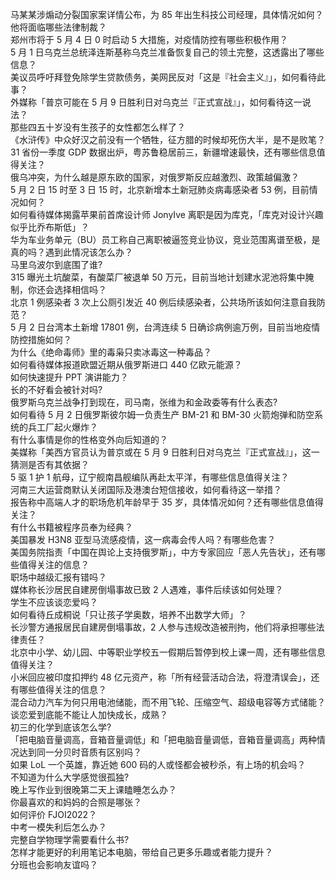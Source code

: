 马某某涉煽动分裂国家案详情公布，为 85 年出生科技公司经理，具体情况如何？他将面临哪些法律制裁？  
郑州市将于 5 月 4 日 0 时启动 5 大措施，对疫情防控有哪些积极作用？  
5 月 1 日乌克兰总统泽连斯基称乌克兰准备恢复自己的领土完整，这透露出了哪些信息？  
美议员呼吁拜登免除学生贷款债务，美网民反对「这是『社会主义』」，如何看待此事？  
外媒称「普京可能在 5 月 9 日胜利日对乌克兰『正式宣战』」，如何看待这一说法？  
那些四五十岁没有生孩子的女性都怎么样了？  
《水浒传》中众好汉之前没有一个牺牲，征方腊的时候却死伤大半，是不是败笔？  
31 省份一季度 GDP 数据出炉，粤苏鲁稳居前三，新疆增速最快，还有哪些信息值得关注？  
俄乌冲突，为什么越是原东欧的国家，对俄罗斯反应越激烈、政策越偏激？  
5 月 2 日 15 时至 3 日 15 时，北京新增本土新冠肺炎病毒感染者 53 例，目前情况如何？  
如何看待媒体揭露苹果前首席设计师 JonyIve 离职是因为库克，「库克对设计兴趣似乎比乔布斯低」？  
华为车业务单元（BU）员工称自己离职被逼签竞业协议，竞业范围离谱至极，是真的吗？遇到此情况该怎么办？  
马里乌波尔到底围了谁?  
315 曝光土坑酸菜，有酸菜厂被退单 50 万元，目前当地计划建水泥池将集中腌制，你还会选择相信吗？  
北京 1 例感染者 3 次上公厕引发近 40 例后续感染者，公共场所该如何注意自我防范？  
5 月 2 日台湾本土新增 17801 例，台湾连续 5 日确诊病例逾万例，目前当地疫情防控措施如何？  
为什么《绝命毒师》里的毒枭只卖冰毒这一种毒品？  
如何看待媒体报道欧盟近期从俄罗斯进口 440 亿欧元能源？  
如何快速提升 PPT 演讲能力？  
长的不好看会被针对吗?  
俄罗斯乌克兰战争打到现在，司马南，张维为和金政委等有什么表态?  
如何看待 5 月 2 日俄罗斯彼尔姆一负责生产 BM-21 和 BM-30 火箭炮弹和防空系统的兵工厂起火爆炸？  
有什么事情是你的性格变外向后知道的？  
美媒称「美西方官员认为普京或在 5 月 9 日胜利日对乌克兰『正式宣战』」，这一猜测是否有其依据？  
5 驱 1 护 1 航母，辽宁舰南昌舰编队再赴太平洋，有哪些信息值得关注？  
河南三大运营商默认关闭国际及港澳台短信接收，如何看待这一举措？  
报告称中高端人才的职场危机年龄早于 35 岁，具体情况如何？还有哪些信息值得关注？  
有什么书籍被程序员奉为经典？  
美国暴发 H3N8 亚型马流感疫情，这一病毒会传人吗？有哪些危害？  
美国务院指责「中国在舆论上支持俄罗斯」，中方专家回应「恶人先告状」，还有哪些值得关注的信息？  
职场中越级汇报有错吗？  
媒体称长沙居民自建房倒塌事故已致 2 人遇难，事件后续该如何处理？  
学生不应该谈恋爱吗？  
如何看待丘成桐说「只让孩子学奥数，培养不出数学大师」？  
长沙警方通报居民自建房倒塌事故，2 人参与违规改造被刑拘，他们将承担哪些法律责任？  
北京中小学、幼儿园、中等职业学校五一假期后暂停到校上课一周，还有哪些信息值得关注？  
小米回应被印度扣押约 48 亿元资产，称「所有经营活动合法，将澄清误会」，还有哪些值得关注的信息？  
混合动力汽车为何只用电池储能，而不用飞轮、压缩空气、超级电容等方式储能？  
谈恋爱到底能不能让人加快成长，成熟？  
初三的化学到底该怎么学?  
「把电脑音量调高，音箱音量调低」和「把电脑音量调低，音箱音量调高」两种情况达到同一分贝时音质有区别吗？  
如果 LoL 一个英雄，靠近她 600 码的人或怪都会被秒杀，有上场的机会吗？  
不知道为什么大学感觉很孤独?  
晚上写作业到很晚第二天上课瞌睡怎么办？  
你最喜欢的和妈妈的合照是哪张？  
如何评价 FJOI2022？  
中考一模失利后怎么办？  
完整自学物理学需要看什么书?  
怎样才能更好的利用笔记本电脑，带给自己更多乐趣或者能力提升？  
分班也会影响友谊吗？  
